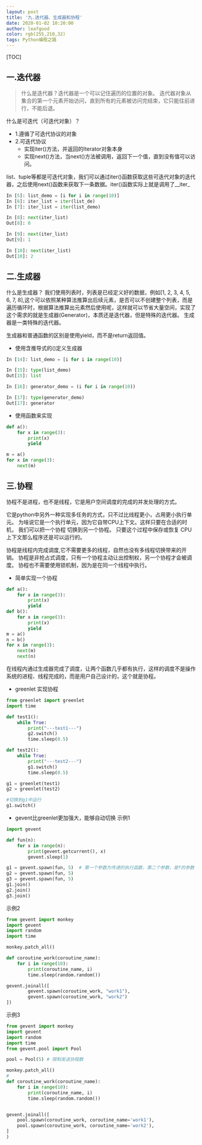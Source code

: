```yaml
---
layout: post
title: '九.迭代器、生成器和协程'
date: 2020-01-02 10:20:00
author: leafgood
color: rgb(255,210,32)
tags: Python编程之路
---
```

[TOC]
## 一.迭代器
>什么是迭代器？迭代器是一个可以记住遍历的位置的对象。
>迭代器对象从集合的第一个元素开始访问，直到所有的元素被访问完结束，它只能往前进行，不能后退。

什么是可迭代（可迭代对象）？
-  1.遵循了可迭代协议的对象
- 2.可迭代协议
    +  实现iter()方法，并返回的Iterator对象本身
    +  实现next()方法，当next()方法被调用，返回下一个值，直到没有值可以访问。
 
list、tuple等都是可迭代对象，我们可以通过iter()函数获取这些可迭代对象的迭代器，之后使用next()函数来获取下一条数据。iter()函数实际上就是调用了__iter_
 ```python
In [5]: list_demo = [i for i in range(10)]
In [6]: iter_list = iter(list_de)
In [7]: iter_list = iter(list_demo)

In [8]: next(iter_list)
Out[8]: 0

In [9]: next(iter_list)
Out[9]: 1

In [10]: next(iter_list)
Out[10]: 2

 ```


## 二.生成器

什么是生成器？
我们使用列表时，列表是已经定义好的数据，例如[1, 2, 3, 4, 5, 6, 7, 8],这个可以依照某种算法推算出后续元素，是否可以不创建整个列表，而是遍历循环时，根据算法推算出元素然后使用呢，这样就可以节省大量空间，实现了这个需求的就是生成器(Generator)，本质还是迭代器，但是特殊的迭代器。
生成器是一类特殊的迭代器。

生成器和普通函数的区别是使用yield，而不是return返回值。

- 使用含推导式的()定义生成器
```python
In [14]: list_demo = [i for i in range(10)]

In [15]: type(list_demo)
Out[15]: list

In [16]: generator_demo = (i for i in range(10))

In [17]: type(generator_demo)
Out[17]: generator

```
- 使用函数来实现
```python
def a():
    for x in range(3):
        print(x)
        yield

m = a()
for x in range(3):
    next(m)
```

## 三.协程

协程不是进程，也不是线程，它是用户空间调度的完成的并发处理的方式。

它是python中另外一种实现多任务的方式，只不过比线程更小，占用更小执行单元。 为啥说它是一个执行单元，因为它自带CPU上下文。这样只要在合适的时机， 我们可以把一个协程 切换到另一个协程。 只要这个过程中保存或恢复 CPU上下文那么程序还是可以运行的。

协程是线程内完成调度,它不需要更多的线程，自然也没有多线程切换带来的开销。
协程是非抢占式调度，只有一个协程主动让出控制权，另一个协程才会被调度。
协程也不需要使用锁机制，因为是在同一个线程中执行。

 - 简单实现一个协程
```python
def a():
    for x in range(3):
        print(x)
        yield
def b():
    for x in range(3):
        print(x)
        yield
m = a()
n = b()
for x in range(3):
    next(m)
    next(n)
```

在线程内通过生成器完成了调度，让两个函数几乎都有执行，这样的调度不是操作系统的进程、线程完成的，而是用户自己设计的，这个就是协程。


- greenlet 实现协程
```python
from greenlet import greenlet
import time

def test1():
    while True:
        print("---test1---")
        g2.switch()
        time.sleep(0.5)

def test2():
    while True:
        print("---test2---")
        g1.switch()
        time.sleep(0.5)

g1 = greenlet(test1)
g2 = greenlet(test2)

#切换到g1中运行
g1.switch()
```
- gevent比greenlet更加强大，能够自动切换
示例1
```python
import gevent

def fun(n):
    for x in range(n):
        print(gevent.getcurrent(), x)
        gevent.sleep(1)

g1 = gevent.spawn(fun, 5)  # 第一个参数为传递的执行函数，第二个参数，是f的参数
g2 = gevent.spawn(fun, 5)
g3 = gevent.spawn(fun, 5)
g1.join()
g2.join()
g3.join()
```
示例2
```python
from gevent import monkey
import gevent
import random
import time

monkey.patch_all()

def coroutine_work(coroutine_name):
    for i in range(10):
        print(coroutine_name, i)
        time.sleep(random.random())

gevent.joinall([
        gevent.spawn(coroutine_work, "work1"),
        gevent.spawn(coroutine_work, "work2")
])
```

示例3
```python
from gevent import monkey
import gevent
import random
import time
from gevent.pool import Pool

pool = Pool(5) # 限制发送协程数

monkey.patch_all()
#
def coroutine_work(coroutine_name):
    for i in range(10):
        print(coroutine_name, i)
        time.sleep(random.random())


gevent.joinall([
    pool.spawn(coroutine_work, coroutine_name='work1'),
    pool.spawn(coroutine_work, coroutine_name='work2'),
]
)
```
